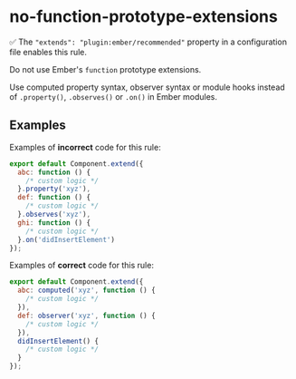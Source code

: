 # no-function-prototype-extensions

✅ The `"extends": "plugin:ember/recommended"` property in a configuration file enables this rule.

Do not use Ember's `function` prototype extensions.

Use computed property syntax, observer syntax or module hooks instead of `.property()`, `.observes()` or `.on()` in Ember modules.

## Examples

Examples of **incorrect** code for this rule:

```js
export default Component.extend({
  abc: function () {
    /* custom logic */
  }.property('xyz'),
  def: function () {
    /* custom logic */
  }.observes('xyz'),
  ghi: function () {
    /* custom logic */
  }.on('didInsertElement')
});
```

Examples of **correct** code for this rule:

```js
export default Component.extend({
  abc: computed('xyz', function () {
    /* custom logic */
  }),
  def: observer('xyz', function () {
    /* custom logic */
  }),
  didInsertElement() {
    /* custom logic */
  }
});
```
